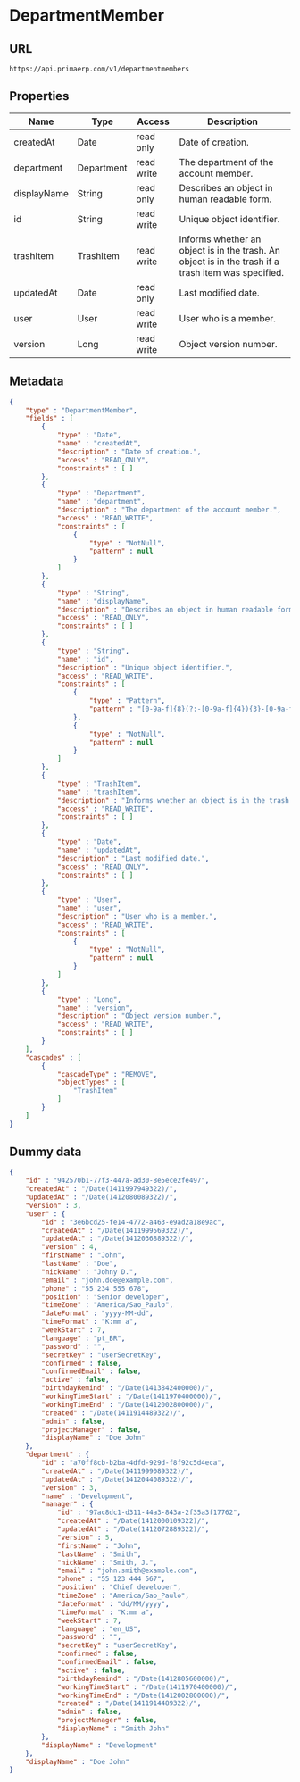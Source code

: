 DepartmentMember
==

## URL

	https://api.primaerp.com/v1/departmentmembers

## Properties

| Name        | Type       | Access     | Description                                                                                         |
|-------------|------------|------------|-----------------------------------------------------------------------------------------------------|
| createdAt   | Date       | read only  | Date of creation.                                                                                   |
| department  | Department | read write | The department of the account member.                                                               |
| displayName | String     | read only  | Describes an object in human readable form.                                                         |
| id          | String     | read write | Unique object identifier.                                                                           |
| trashItem   | TrashItem  | read write | Informs whether an object is in the trash. An object is in the trash if a trash item was specified. |
| updatedAt   | Date       | read only  | Last modified date.                                                                                 |
| user        | User       | read write | User who is a member.                                                                               |
| version     | Long       | read write | Object version number.                                                                              |

## Metadata

```JSON
{
	"type" : "DepartmentMember",
	"fields" : [
		{
			"type" : "Date",
			"name" : "createdAt",
			"description" : "Date of creation.",
			"access" : "READ_ONLY",
			"constraints" : [ ]
		},
		{
			"type" : "Department",
			"name" : "department",
			"description" : "The department of the account member.",
			"access" : "READ_WRITE",
			"constraints" : [
				{
					"type" : "NotNull",
					"pattern" : null
				}
			]
		},
		{
			"type" : "String",
			"name" : "displayName",
			"description" : "Describes an object in human readable form.",
			"access" : "READ_ONLY",
			"constraints" : [ ]
		},
		{
			"type" : "String",
			"name" : "id",
			"description" : "Unique object identifier.",
			"access" : "READ_WRITE",
			"constraints" : [
				{
					"type" : "Pattern",
					"pattern" : "[0-9a-f]{8}(?:-[0-9a-f]{4}){3}-[0-9a-f]{12}"
				},
				{
					"type" : "NotNull",
					"pattern" : null
				}
			]
		},
		{
			"type" : "TrashItem",
			"name" : "trashItem",
			"description" : "Informs whether an object is in the trash. An object is in the trash if a trash item was specified.",
			"access" : "READ_WRITE",
			"constraints" : [ ]
		},
		{
			"type" : "Date",
			"name" : "updatedAt",
			"description" : "Last modified date.",
			"access" : "READ_ONLY",
			"constraints" : [ ]
		},
		{
			"type" : "User",
			"name" : "user",
			"description" : "User who is a member.",
			"access" : "READ_WRITE",
			"constraints" : [
				{
					"type" : "NotNull",
					"pattern" : null
				}
			]
		},
		{
			"type" : "Long",
			"name" : "version",
			"description" : "Object version number.",
			"access" : "READ_WRITE",
			"constraints" : [ ]
		}
	],
	"cascades" : [
		{
			"cascadeType" : "REMOVE",
			"objectTypes" : [
				"TrashItem"
			]
		}
	]
}
```

## Dummy data

```JSON
{
	"id" : "942570b1-77f3-447a-ad30-8e5ece2fe497",
	"createdAt" : "/Date(1411997949322)/",
	"updatedAt" : "/Date(1412080089322)/",
	"version" : 3,
	"user" : {
		"id" : "3e6bcd25-fe14-4772-a463-e9ad2a18e9ac",
		"createdAt" : "/Date(1411999569322)/",
		"updatedAt" : "/Date(1412036889322)/",
		"version" : 4,
		"firstName" : "John",
		"lastName" : "Doe",
		"nickName" : "Johny D.",
		"email" : "john.doe@example.com",
		"phone" : "55 234 555 678",
		"position" : "Senior developer",
		"timeZone" : "America/Sao_Paulo",
		"dateFormat" : "yyyy-MM-dd",
		"timeFormat" : "K:mm a",
		"weekStart" : 7,
		"language" : "pt_BR",
		"password" : "",
		"secretKey" : "userSecretKey",
		"confirmed" : false,
		"confirmedEmail" : false,
		"active" : false,
		"birthdayRemind" : "/Date(1413842400000)/",
		"workingTimeStart" : "/Date(1411970400000)/",
		"workingTimeEnd" : "/Date(1412002800000)/",
		"created" : "/Date(1411914489322)/",
		"admin" : false,
		"projectManager" : false,
		"displayName" : "Doe John"
	},
	"department" : {
		"id" : "a70ff8cb-b2ba-4dfd-929d-f8f92c5d4eca",
		"createdAt" : "/Date(1411999089322)/",
		"updatedAt" : "/Date(1412044089322)/",
		"version" : 3,
		"name" : "Development",
		"manager" : {
			"id" : "97ac8dc1-d311-44a3-843a-2f35a3f17762",
			"createdAt" : "/Date(1412000109322)/",
			"updatedAt" : "/Date(1412072889322)/",
			"version" : 5,
			"firstName" : "John",
			"lastName" : "Smith",
			"nickName" : "Smith, J.",
			"email" : "john.smith@example.com",
			"phone" : "55 123 444 567",
			"position" : "Chief developer",
			"timeZone" : "America/Sao_Paulo",
			"dateFormat" : "dd/MM/yyyy",
			"timeFormat" : "K:mm a",
			"weekStart" : 7,
			"language" : "en_US",
			"password" : "",
			"secretKey" : "userSecretKey",
			"confirmed" : false,
			"confirmedEmail" : false,
			"active" : false,
			"birthdayRemind" : "/Date(1412805600000)/",
			"workingTimeStart" : "/Date(1411970400000)/",
			"workingTimeEnd" : "/Date(1412002800000)/",
			"created" : "/Date(1411914489322)/",
			"admin" : false,
			"projectManager" : false,
			"displayName" : "Smith John"
		},
		"displayName" : "Development"
	},
	"displayName" : "Doe John"
}
```
